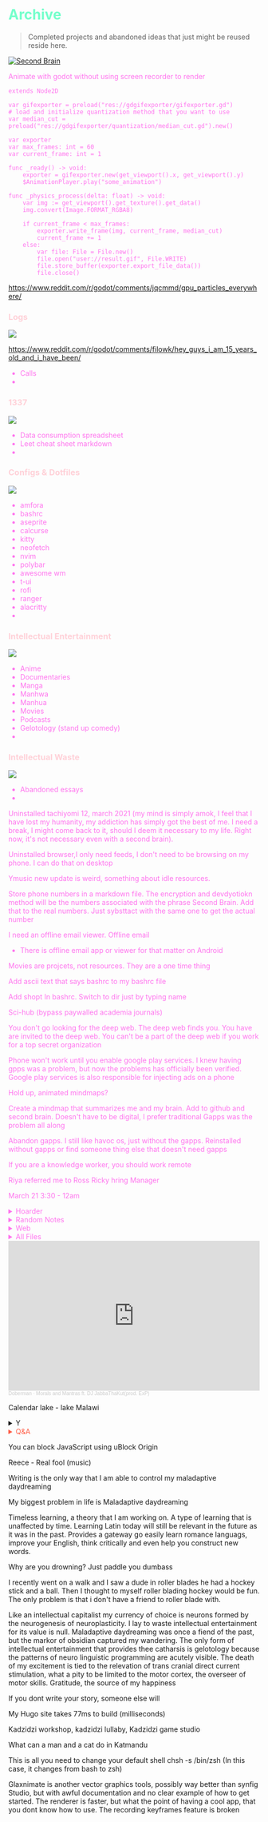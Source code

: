 # <span style='color:#74ffcb;'>Archive</span> 
> Completed projects and abandoned ideas that just might be reused reside here. 

[![Second Brain](https://external-preview.redd.it/vc2bekMIJXkYGkEytq6oNeSWIkpyIDQL9Nf9cOh9-uE.jpg?width=640&crop=smart&auto=webp&s=9e4fdfff0d0e8d5ea4172db362ec9e0a255f33be)](https://www.buildingasecondbrain.com/ "Second Brain")

<span style='color:#ff74ee;'>

Animate with godot without using screen recorder to render

```
extends Node2D

var gifexporter = preload("res://gdgifexporter/gifexporter.gd")
# load and initialize quantization method that you want to use
var median_cut = preload("res://gdgifexporter/quantization/median_cut.gd").new()

var exporter
var max_frames: int = 60
var current_frame: int = 1

func _ready() -> void:
	exporter = gifexporter.new(get_viewport().x, get_viewport().y)
	$AnimationPlayer.play("some_animation")

func _physics_process(delta: float) -> void:
	var img := get_viewport().get_texture().get_data()
	img.convert(Image.FORMAT_RGBA8)

	if current_frame < max_frames:
		exporter.write_frame(img, current_frame, median_cut)
		current_frame += 1
	else:
		var file: File = File.new()
		file.open("user://result.gif", File.WRITE)
		file.store_buffer(exporter.export_file_data())
		file.close()
  ```


https://www.reddit.com/r/godot/comments/jqcmmd/gpu_particles_everywhere/

### <span style='color:#ffd1d8;'> Logs</span>

![](https://64.media.tumblr.com/dba8930c075bf505728df757c37b4216/tumblr_oh8awjk7lA1qze3hdo1_r1_500.gifv)

https://www.reddit.com/r/godot/comments/filowk/hey_guys_i_am_15_years_old_and_i_have_been/

- Calls
- 
###  <span style='color:#ffd1d8;'> 1337</span> 

![](https://64.media.tumblr.com/54a945edd2641e20859d6f6537cd7423/tumblr_pwa4bogz4N1qze3hdo2_r1_500.gifv)

- Data consumption spreadsheet
- Leet cheat sheet markdown
- 
###  <span style='color:#ffd1d8;'> Configs & Dotfiles </span>

![](https://giffiles.alphacoders.com/144/14446.gif)

- amfora
- bashrc
- aseprite
- calcurse
- kitty
- neofetch
- nvim
- polybar
- awesome wm
- t-ui
- rofi
- ranger
- alacritty
- 
###  <span style='color:#ffd1d8;'> Intellectual Entertainment</span>
 
 ![](https://giffiles.alphacoders.com/208/208354.gif)
 
- Anime
- Documentaries
- Manga
- Manhwa
- Manhua
- Movies
- Podcasts
- Gelotology (stand up comedy)
- 
###  <span style='color:#ffd1d8;'> Intellectual Waste</span>

![](https://giffiles.alphacoders.com/146/14606.gif)


- Abandoned essays
- 
Uninstalled tachiyomi 12, march 2021 (my mind is simply amok, I feel that I have lost my humanity, my addiction has simply got the best of me. I need a break, I might come back to it, should I deem it necessary to my life. Right now, it's not necessary even with a second brain).

Uninstalled browser,I only need feeds, I don't need to be browsing on my phone. I can do that on desktop

Ymusic new update is weird, something about idle resources.

Store phone numbers in a markdown file. The encryption and devdyotiokn method will be the numbers associated with the phrase Second Brain. Add that to the real numbers. Just sybsttact with the same one to get the actual number

I need an offline email viewer. Offline email
- There is offline email app or viewer for that matter on Android

Movies are projcets, not resources. They are a one time thing

Add ascii text that says bashrc to my bashrc file

Add shopt In bashrc. Switch to dir just by typing name

Sci-hub (bypass paywalled academia journals)

You don't go looking for the deep web. The deep web finds you. You have are invited to the deep web. You can't be a part of the deep web if you work for a top secret organization

Phone won't work until you enable google play services. I knew having gpps was a problem, but now the problems has officially been verified. Google play services is also responsible for injecting ads on a phone

Hold up, animated mindmaps?


Create a mindmap that summarizes me and my brain. Add to github and second brain. Doesn't have to be digital, I prefer traditional
Gapps was the problem all along

Abandon gapps. I still like havoc os, just without the gapps. Reinstalled without gapps or find someone thing else that doesn't need gapps

If you are a knowledge worker, you should work remote

Riya referred me to Ross
Ricky hring Manager

March 21
3:30 - 12am

<details markdown='1'><summary>Hoarder</summary>


# Hoarder


![](https://cdna.artstation.com/p/assets/images/images/009/632/948/20180302205927/smaller_square/lazi-pam-ikfk-low.jpg?1520045968)
## Bookmarks

## Torrents

- Deluge, Flud Pro, Magnet Links, Transmission, qBittorent

## Webscraping

- Beautiful Soup
- Scrapy

## Certificates

- Alison
- Udacity
- Stepik
- TheGymnasium
- Soundtrap
[Soundtrap 1](https://drive.google.com/file/d/1fEZKWTKX5f0RSgYZ8XuRkRYMABPKpBE_/view?usp=sharing)
[Soundtrap 2](https://drive.google.com/file/d/19X7mWPnnVFC1JYSIw1zkl7JMDwSupVqj/view?usp=sharing)

- Sololearn
- Shaw Academy
- Odin Project
- Solo Learn
- Google DG
- FreeCode Camp
- Egghead
- Cursa
- Coursera
- Bitdegree 
[All Certs](https://www.bitdegree.org/user/33nano/certificates#)

- Solo Learn
- Udemy

[Love2D](https://udemy-certificate.s3.amazonaws.com/pdf/UC-52a45646-ed94-4ff8-9a3e-d38cf81575cc.pdf)
<img src="https://udemy-certificate.s3.amazonaws.com/image/UC-52a45646-ed94-4ff8-9a3e-d38cf81575cc.jpg">

[Go Programming](https://udemy-certificate.s3.amazonaws.com/pdf/UC-a65c53f0-c1ed-4e29-9473-56c699bd5434.pdf)
<img src="https://udemy-certificate.s3.amazonaws.com/image/UC-a65c53f0-c1ed-4e29-9473-56c699bd5434.jpg">

[Python 3](https://udemy-certificate.s3.amazonaws.com/pdf/UC-AD2ON837.pdf)
<img src="https://udemy-certificate.s3.amazonaws.com/image/UC-AD2ON837.jpg">

[Solidity](https://udemy-certificate.s3.amazonaws.com/pdf/UC-1c4197fa-f24d-47c2-9d1b-3414f827a94b.pdf)
<img src="https://udemy-certificate.s3.amazonaws.com/image/UC-1c4197fa-f24d-47c2-9d1b-3414f827a94b.jpg">

[Godot Game Engine](https://udemy-certificate.s3.amazonaws.com/pdf/UC-b952bfec-3698-4bcc-af0b-481e11a1a3c3.pdf)
<img src="https://udemy-certificate.s3.amazonaws.com/image/UC-b952bfec-3698-4bcc-af0b-481e11a1a3c3.jpg">

[Anime Studio Pro 11](https://udemy-certificate.s3.amazonaws.com/pdf/UC-GZLQK7A4.pdf)
<img src="https://udemy-certificate.s3.amazonaws.com/image/UC-GZLQK7A4.jpg">

[Manga Studio 5](https://udemy-certificate.s3.amazonaws.com/pdf/UC-QFQCZ0JD.pdf)
<img src="https://udemy-certificate.s3.amazonaws.com/image/UC-QFQCZ0JD.jpg">

[UI & UX Design](https://udemy-certificate.s3.amazonaws.com/pdf/UC-ff88295e-b09d-4c2d-9c86-acac8638d2a3.pdf)
<img src="https://udemy-certificate.s3.amazonaws.com/image/UC-ff88295e-b09d-4c2d-9c86-acac8638d2a3.jpg">

[Preprogramming](https://udemy-certificate.s3.amazonaws.com/pdf/UC-87a57dab-75d9-40e2-864c-ba90ecd1e1b8.pdf)
<img src="https://udemy-certificate.s3.amazonaws.com/image/UC-87a57dab-75d9-40e2-864c-ba90ecd1e1b8.jpg">

[REBT](https://udemy-certificate.s3.amazonaws.com/pdf/UC-QTWTJ7VA.pdf)
<img src="https://udemy-certificate.s3.amazonaws.com/image/UC-QTWTJ7VA.jpg">

[Figure Drawing Anatomy](https://udemy-certificate.s3.amazonaws.com/pdf/UC-RNTI28JA.pdf)
<img src="https://udemy-certificate.s3.amazonaws.com/image/UC-RNTI28JA.jpg">

[Music Theory](https://udemy-certificate.s3.amazonaws.com/pdf/UC-HX1Q2W4D.pdf)
<img src="https://udemy-certificate.s3.amazonaws.com/image/UC-HX1Q2W4D.jpg">

[Blender Creator](https://udemy-certificate.s3.amazonaws.com/pdf/UC-FMMSD648.pdf)
<img src="https://udemy-certificate.s3.amazonaws.com/image/UC-FMMSD648.jpg">

</details>

<details markdown='1'><summary>Random Notes</summary>

# Random Notes

![](https://cdna.artstation.com/p/assets/images/images/003/205/914/smaller_square/polina-kirillova-.jpg?1471031943)

dzala - dzenje (pit), mchengautuwa, katoto, hilltop primary school,
andrew mary nursery school, takulandirani primary school - now became shalom.
golden gate primary school - RIP principal matinga,  Wadya ntolilo, 

Breaking away from learned helplessness was a struggle, i was consumed and floating in the deep depths of fear. I was tirelessly applying for a jobs like the trained communist that i am from all those years of learning communism in school. Filling out html forms that required boolean responses, odd questions and absurd requirements. Only to be filtered out by an applicant tracking system, an entity that is not human. Only be greeted 2 weeks later or 2 months later with an automated responses that used the same language pattern, Unfortunately we have decided... Feeling hopeless and being underpaid by the plutonomic system that i find myself in, i decided enough was enough. Insanity is defined as doing the same thing over and over expecting things to be different. Only fools believe that a paper can capture their personality and talents. Only fools believe that a paper is signal that shall award them the life of their dreams. 

Killawhale3@



</details>

<details markdown='1'><summary>Web</summary>


░██╗░░░░░░░██╗███████╗██████╗░  ██████╗░███████╗██╗░░░██╗
░██║░░██╗░░██║██╔════╝██╔══██╗  ██╔══██╗██╔════╝██║░░░██║
░╚██╗████╗██╔╝█████╗░░██████╦╝  ██║░░██║█████╗░░╚██╗░██╔╝
░░████╔═████║░██╔══╝░░██╔══██╗  ██║░░██║██╔══╝░░░╚████╔╝░
░░╚██╔╝░╚██╔╝░███████╗██████╦╝  ██████╔╝███████╗░░╚██╔╝░░
░░░╚═╝░░░╚═╝░░╚══════╝╚═════╝░  ╚═════╝░╚══════╝░░░╚═╝░░░

![](https://cdnb.artstation.com/p/assets/images/images/003/235/367/20160817092820/smaller_square/duto-choi-hyochan-nurse-akali.jpg?1471444100)

# <span style='color:#17ffa8;'>Addons</span>
> Cheap ideas that could become a reality, if built.
- Asian Comic Scraper
- Calendar
- Citation Machine
- Email Signature
- Gamify
- Medical Journal Summarizer

# <span style='color:#17ffa8;'>  Bots </span>
> More ideas
- Bible Bot
- Chat Bot
- Cryptocurrency Bot
- Cryptography Bot
- Game Chat Bot
- Messenger Bot
- Polyglot Bot
- Puppeteer
- Selenium
- Sns Manager Bot
- Translation Bot
- Twitter Bot


# Email Signatures

<details><summary>1</summary>

<table border="0" cellspacing="0" cellpading="0" style="white-space:nowrap;width:440px!important;">
    <tr>
        <td style="white-space:nowrap;vertical-align:middle;width:113px"><img src="https://images.ujomusic.com/unsafe/260x260/https://ipfs.infura.io/ipfs/QmSanoBLRxEfCb2Qjnoy81HEVgW6edXpHB8kddcQyJKDdB" style="white-space:nowrap;border-right:1px solid #f1f1f1;padding-right: 12px;height: 100px"></td>
        <td style="white-space:nowrap;font-family:Helvetica, Arial;padding-left: 10px;font-size: 14px;vertical-align:middle;white-space:nowrap">
            <h1 style="white-space:nowrap;font-size:18px; color:#09c;line-height: 1;margin: 0 0 8px 0">Prince Kaizen Namwali</h1>
            <h2 style="white-space:nowrap;font-size:17px; color:#333;line-height: 1;margin: 0 0 8px 0;font-weight: 400;"> Lifelong Learner 🧠 Digital Nomad 💻 & Game Developer 🎮 </h2>
            <p><details></p>
                <summary>⚡️ Connect with me</summary>
                
                <p><a href="https://www.linkedin.com/in/33nano/"><img src="https://img.shields.io/badge/-33nano-2a9d8f?style=flat-square&amp;logo=Linkedin&amp;logoColor=blue&amp;link=https://www.linkedin.com/in/33nano/" alt="Linkedin Badge"></a>  <a href="https://medium.com/@33n/global-facts-v3-0-40610340356"><img src="https://img.shields.io/badge/-@33n-f4a261?style=flat-square&amp;labelColor=000000&amp;logo=Medium&amp;link=https://medium.com/@33n/global-facts-v3-0-40610340356" alt="Medium Badge"></a>  <a href="mailto:33nano@pm.me"><img src="https://img.shields.io/badge/-33nano@pm.me-blue?style=flat-square&amp;logo=ProtonMail&amp;logoColor=ffb703&amp;link=mailto:33nano@pm.me" alt="ProtonMail Badge"></a>  <a href="https://www.dribbble.com/33nano"><img src="https://img.shields.io/badge/-33nano-ffb4a2?style=flat-square&amp;logo=dribbble&amp;logoColor=f72585&amp;link=https://www.dribbble.com/33nano" alt="Dribbble Badge"></a> <a href="https://www.twitter.com/Anno_denomini"><img src="https://img.shields.io/badge/-Anno_denomini-48cae4?style=flat-square&amp;logo=twitter&amp;logoColor=006d77&amp;link=https://www.twitter.com/Anno_denomini" alt="Twitter Badge"></a> <a href="https://ujomusic.com/portal/musicgroup/849"><img src="https://img.shields.io/badge/-33nano-orange?style=flat-square&amp;logo=soundcloud&amp;logoColor=3d405b&amp;link=https://ujomusic.com/portal/musicgroup/849" alt="Soundcloud Badge"></a> <a href="https://reddit.com/user/33nano"><img src="https://img.shields.io/badge/-33nano-06d6a0?style=flat-square&amp;logo=reddit&amp;logoColor=3a0ca3&amp;link=https://reddit.com/user/33nano" alt="Reddit Badge"></a>  <a href="https://stackoverflow.com/users/story/13772339"><img src="https://img.shields.io/badge/-33nano-eeef20?style=flat-square&amp;logo=stackoverflow&amp;logoColor=9a031e&amp;link=https://stackoverflow.com/users/story/13772339" alt="StackOverflow Badge"></a> 
                    <br>
                    <a href="https://disqus.com/by/33nano/"><img src="https://img.shields.io/badge/-33nano-ffb703?style=flat-square&amp;logo=disqus&amp;logoColor=f72585&amp;link=https://disqus.com/by/33nano/" alt="Disqus Badge"></a>  <a href="https://dev.to/33nano/billionar-dollar-app-ideas-5d6g"><img src="https://img.shields.io/badge/-33nano-774936?style=flat-square&amp;logo=dev.to&amp;logoColor=eddcd2&amp;link=https://dev.to/33nano/billionar-dollar-app-ideas-5d6g" alt="Dev Badge"></a>  <a href="https://www.artstation.com/tikiti_maji"><img src="https://img.shields.io/badge/-tikiti_maji-black?style=flat-square&amp;logo=artstation&amp;logoColor=e29578&amp;link=https://www.artstation.com/tikiti_maji" alt="Artstation Badge"></a>
                <a href="https://drive.google.com/drive/folders/1MFLoyW43VdA5XSIObUJNACc5XJ246CIO?usp=sharing"><img src="https://img.shields.io/badge/-33nano-cdb4db?style=flat-square&amp;logo=google-drive&amp;logoColor=6930c3&amp;link=https://drive.google.com/drive/folders/1MFLoyW43VdA5XSIObUJNACc5XJ246CIO?usp=sharing" alt="GoogleDrive Badge"></a>  <a href="https://gumroad.com/33nano"><img src="https://img.shields.io/badge/-33nano-ef476f?style=flat-square&amp;logo=gumroad&amp;logoColor=white&amp;link=" alt="Gumroad Badge"></a>  <a href="https://kitsu.io/users/33nano/library?media=manga"><img src="https://img.shields.io/badge/-33nano-red?style=flat-square&amp;logo=goodreads&amp;logoColor=white&amp;link=https://kitsu.io/users/33nano/library?media=manga" alt="Goodreads Badge"></a>  <a href="https://calendar.zoho.com/embed/9b0258233fc25be671fbbf01550932c23e6718f5fecf32d9af8e1ba5f6151562693b4d97c774b001ca56d80b468cdf5f"><img src="https://img.shields.io/badge/-33nano-22223b?style=flat-square&amp;logo=google-calendar&amp;logoColor=72efdd&amp;link=https://calendar.zoho.com/embed/9b0258233fc25be671fbbf01550932c23e6718f5fecf32d9af8e1ba5f6151562693b4d97c774b001ca56d80b468cdf5f" alt="GoogleCalendar Badge"></a> <a href="https://www.goodreads.com/review/list/99554176-prince-kaizen-namwali?ref=nav_mybooks"><img src="https://img.shields.io/badge/-33nano-d90429?style=flat-square&amp;logo=goodreads&amp;logoColor=ffb703&amp;link=https://www.goodreads.com/review/list/99554176?ref=nav_mybooks" alt="Goodreads Badge"></a>  <a href="https://33nano.itch.io/"><img src="https://img.shields.io/badge/-33nano-f5cb5c?style=flat-square&amp;logo=itch.io&amp;logoColor=f72585&amp;link=https://33nano.itch.io/" alt="Itch Badge"></a>  
                <br>
                <a href="https://peepeth.com/33nanoseconds"><img src="https://img.shields.io/badge/-33nano-2d00f7?style=flat-square&amp;logo=twitter&amp;logoColor=2ec4b6&amp;link=https://peepeth.com/33nanoseconds" alt="Peepeth Badge"></a>   <a href="https://www.publish0x.com/@33Nanosecods"><img src="https://img.shields.io/badge/-@33nano-6b705c?style=flat-square&amp;labelColor=55a630&amp;logo=Medium&amp;link=https://www.publish0x.com/@33Nanosecods" alt="Publish0x Badge"></a>   <a href="https://getpocket.com/@b26d1pjhT4cFRg29b6A2f94Ae8g7T19eWK7F74m70VBd75B9b5353NDPO63oX751"><img src="https://img.shields.io/badge/-33nano-7209b7?style=flat-square&amp;logo=pocket&amp;logoColor=a5a58d&amp;link=https://getpocket.com/@b26d1pjhT4cFRg29b6A2f94Ae8g7T19eWK7F74m70VBd75B9b5353NDPO63oX751" alt="Pocket Badge"></a> <a href="https://www.youtube.com/watch?v=3V7Y_THbstk"><img src="https://img.shields.io/badge/-33nano-f15bb5?style=flat-square&amp;logo=youtube&amp;logoColor=522e38&amp;link=https://www.youtube.com/watch?v=3V7Y_THbstk" alt="YouTube Badge"></a>  <a href="https://www.soundtrap.com/33nanoseconds"><img src="https://img.shields.io/badge/-33nano-555b6e?style=flat-square&amp;logo=bandlab&amp;logoColor=f9844a&amp;link=https://www.soundtrap.com/33nanoseconds" alt="Bandlab Badge"></a>  <a href="https://lmms.io/lsp/?action=browse&amp;user=33nanoseconds"><img src="https://img.shields.io/badge/-33nano-8ac926?style=flat-square&amp;logo=lmms&amp;logoColor=386641&amp;link=https://lmms.io/lsp/?action=browse&amp;user=33nanoseconds" alt="LMMS Badge"></a>  <a href="https://myanimelist.net/profile/33Nanoseconds"><img src="https://img.shields.io/badge/-33nano-2ec4b6?style=flat-square&amp;logo=crunchyroll&amp;logoColor=e56b6f&amp;link=https://myanimelist.net/profile/33Nanoseconds" alt="Crunchyroll Badge"></a>  <a href="https://addons.mozilla.org/en-US/firefox/collections/16069514/33nano/"><img src="https://img.shields.io/badge/-33nano-5f0f40?style=flat-square&amp;logo=firefox&amp;logoColor=ffb703&amp;link=https://addons.mozilla.org/en-US/firefox/collections/16069514/33nano/" alt="Firefox Badge"></a> 
                <br>
                <a href="https://gitlab.com/33nanoseconds"><img src="https://img.shields.io/badge/-33nano-b9375e?style=flat-square&amp;logo=gitlab&amp;logoColor=ffb703&amp;link=https://gitlab.com/33nanoseconds" alt="Gitlab Badge"></a>  <a href="https://angel.co/u/33nano"><img src="https://img.shields.io/badge/-33nano-52b788?style=flat-square&amp;logo=angellist&amp;logoColor=065a60&amp;link=https://angel.co/u/33nano" alt="Angel_list Badge"></a>  <a href="https://anilist.co/user/33nanoseconds/"><img src="https://img.shields.io/badge/-33nano-4d194d?style=flat-square&amp;logo=shikimori&amp;logoColor=6b705c&amp;link=https://anilist.co/user/33nanoseconds/" alt="Shikimori Badge"></a>
                <a href="https://steemit.com/@drqueef"><img src="https://img.shields.io/badge/-33nano-4d194d?style=flat-square&amp;logo=steemit&amp;logoColor=6b705c&amp;link=https://steemit.com/@drqueef" alt="Steemit Badge"></a> <a href="https://freecodecamp.org/kinky_therapist"><img src="https://img.shields.io/badge/-Kinky_Therapist-815839?style=flat-square&amp;logo=freecodecamp&amp;logoColor=white&amp;link=https://freecodecamp.org/kinky_therapist" alt="freeCodeCamp Badge"></a> <a href="https://www.bitdegree.org/user/33nano/profile"><img src="https://img.shields.io/badge/-33nano-011627?style=flat-square&amp;logo=udemy&amp;logoColor=adf7b6&amp;link=https://www.bitdegree.org/user/33nano/profile" alt="Udemy Badge"></a> <a href="https://spectrum.chat/users/33nano?tab=posts"><img src="https://img.shields.io/badge/-33nano-00c49a?style=flat-square&amp;logo=spectrum&amp;logoColor=white&amp;link=https://spectrum.chat/users/33nano?tab=posts" alt="Spectrum Badge"></a> <a href="https://www.instagram.com/anno_denomini/"><img src="https://img.shields.io/badge/-33nano-c9a227?style=flat-square&amp;logo=instagram&amp;logoColor=white&amp;link=https://www.instagram.com/anno_denomini/" alt="Instagram Badge"></a> 
                <br>
                <a href="https://unsplash.com/@33nano"><img src="https://img.shields.io/badge/-33nano-ce4257?style=flat-square&amp;logo=unsplash&amp;logoColor=white&amp;link=https://unsplash.com/@33nano" alt="Unsplash Badge"></a> <a href="https://www.pinterest.com/tikiti_maji/"><img src="https://img.shields.io/badge/-33nano-621708?style=flat-square&amp;logo=pinterest&amp;logoColor=583101&amp;link=https://www.pinterest.com/tikiti_maji/" alt="Pinterest Badge"></a> <a href="https://www.behance.net/drqueef"><img src="https://img.shields.io/badge/-33nano-abff4f?style=flat-square&amp;logo=behance&amp;logoColor=white&amp;link=https://www.behance.net/drqueef" alt="Behance Badge"></a> <a href="https://steamcommunity.com/id/33nano/"><img src="https://img.shields.io/badge/-33nano-007ea7?style=flat-square&amp;logo=steam&amp;logoColor=white&amp;link=https://steamcommunity.com/id/33nano/" alt="Steam Badge"></a> <a href="https://www.khanacademy.org/profile/palaestra/"><img src="https://img.shields.io/badge/-33nano-9381ff?style=flat-square&amp;logo=khan-academy&amp;logoColor=white&amp;link=https://www.khanacademy.org/profile/palaestra/" alt="KhanAcademy Badge"></a> <a href="https://www.duolingo.com/profile/33nano"><img src="https://img.shields.io/badge/-33nano-679436?style=flat-square&amp;logo=duolingo&amp;logoColor=white&amp;link=https://www.duolingo.com/profile/33nano" alt="Duolingo Badge"></a> <a href="https://mtm.masterthemainframe.com/profiles/c5b89ed8-4078-42c9-99fd-b158d0b679a9"><img src="https://img.shields.io/badge/-33nano-d90429?style=flat-square&amp;logo=ibm&amp;logoColor=white&amp;link=https://mtm.masterthemainframe.com/profiles/c5b89ed8-4078-42c9-99fd-b158d0b679a9" alt="IBM Badge"></a> <a href="mailto:33nano#8814"><img src="https://img.shields.io/badge/-33nano-blue?style=flat-square&amp;logo=discord&amp;logoColor=ffb703&amp;link=mailto:33nano#8814" alt="Discord Badge"></a> 
                <a href="https://www.google.com/maps/contrib/113851627115651293452/photos/@31.480384,-101.1760718,7z/data=!3m1!4b1!4m3!8m2!3m1!1e1"><img src="https://img.shields.io/badge/-33nano-2a9d8f?style=flat-square&amp;logo=google-maps&amp;logoColor=blue&amp;link=https://www.google.com/maps/contrib/113851627115651293452/photos/@31.480384,-101.1760718,7z/data=!3m1!4b1!4m3!8m2!3m1!1e1" alt="Google Maps Badge"></a> 
                <br>
                <a href="https://scholar.google.com/scholar?scilib=1&amp;hl=en"><img src="https://img.shields.io/badge/-33nano-f6bd60?style=flat-square&amp;logo=google-scholar&amp;logoColor=white&amp;link=https://scholar.google.com/scholar?scilib=1&amp;hl=en" alt="Google Scholar Badge"></a>  <a href="https://www.mendeley.com/profiles/exiled-afropolitan/"><img src="https://img.shields.io/badge/-33nano-a44a3f?style=flat-square&amp;logo=mendeley&amp;logoColor=5f0f40&amp;link=https://www.mendeley.com/profiles/exiled-afropolitan/" alt="Mendeley Badge"></a>  <a href="https://independent.academia.edu/ExiledAfropolitan"><img src="https://img.shields.io/badge/-33nano-f72585?style=flat-square&amp;logo=academia&amp;logoColor=white&amp;link=https://independent.academia.edu/ExiledAfropolitan" alt="Academia Badge"></a>  <a href="https://k00.fr/zgfu2v7d"><img src="https://img.shields.io/badge/-33nano-b2967d?style=flat-square&amp;logo=dropbox&amp;logoColor=white&amp;link=https://k00.fr/zgfu2v7d" alt="Koofr Badge"></a>  <a href="https://1drv.ms/u/s!AoaOSp_nfaRAiCfbAAoX_SWUz4rz?e=vZFDbV"><img src="https://img.shields.io/badge/-33nano-065a60?style=flat-square&amp;logo=microsoft-onedrive&amp;logoColor=f9844a&amp;link=https://1drv.ms/u/s!AoaOSp_nfaRAiCfbAAoX_SWUz4rz?e=vZFDbV" alt="OneDrive Badge"></a> <a href="https://mega.nz/folder/HQsCED5A#3ZVujnj8s2ibfMrANu63Lw"><img src="https://img.shields.io/badge/-33nano-ef233c?style=flat-square&amp;logo=mega&amp;logoColor=dddf00&amp;link=https://mega.nz/folder/HQsCED5A#3ZVujnj8s2ibfMrANu63Lw" alt="Mega Badge"></a>  <a href="https://exercism.io/profiles/33nano"><img src="https://img.shields.io/badge/-33nano-a1c181?style=flat-square&amp;logo=exercism&amp;logoColor=white&amp;link=https://exercism.io/profiles/33nano" alt="Exercism Badge"></a>  <a href="https://www.amazon.com/33-Nanoseconds/e/B084JQRHLX?ref=sr_ntt_srch_lnk_2&amp;qid=1605490839&amp;sr=1-2"><img src="https://img.shields.io/badge/-33nano-b21e35?style=flat-square&amp;logo=amazon&amp;logoColor=e574bc&amp;link=https://www.amazon.com/33-Nanoseconds/e/B084JQRHLX?ref=sr_ntt_srch_lnk_2&amp;qid=1605490839&amp;sr=1-2" alt="Amazon Badge"></a> <a href="https://play.google.com/store/books/author?id=33+Nanoseconds"><img src="https://img.shields.io/badge/-33nano-eb5e28?style=flat-square&amp;logo=google-keep&amp;logoColor=a5a58d&amp;link=https://play.google.com/store/books/author?id=33+Nanoseconds" alt="Google Play Books Badge"></a> 
                <br>
                <a href="https://www.codingame.com/profile/aedc4b70ef8de7850063e0b23ebcd76c2670393"><img src="https://img.shields.io/badge/-33nano-001233?style=flat-square&amp;logo=codeigniter&amp;logoColor=dc2f02&amp;link=https://www.codingame.com/profile/aedc4b70ef8de7850063e0b23ebcd76c2670393" alt="Codeigniter Badge"></a> <a href="https://github.com/33nano"><img src="https://img.shields.io/badge/-33nano-679436?style=flat-square&amp;logo=github&amp;logoColor=white&amp;link=https://github.com/33nano" alt="Github Badge"></a></p>
                <p></details></p>
                <p></p>
                <p></p>
                <p></p>
        </td>
    </tr>
</table>



<!-- <p>�<details></p>
<summary>⚡️ Connect with me</summary>

<p><a href="https://www.linkedin.com/in/33nano/"><img src="https://img.shields.io/badge/-33nano-2a9d8f?style=flat-square&amp;logo=Linkedin&amp;logoColor=blue&amp;link=https://www.linkedin.com/in/33nano/" alt="Linkedin Badge"></a>  <a href="https://medium.com/@33n/global-facts-v3-0-40610340356"><img src="https://img.shields.io/badge/-@33n-f4a261?style=flat-square&amp;labelColor=000000&amp;logo=Medium&amp;link=https://medium.com/@33n/global-facts-v3-0-40610340356" alt="Medium Badge"></a>  <a href="mailto:33nano@pm.me"><img src="https://img.shields.io/badge/-33nano@pm.me-blue?style=flat-square&amp;logo=ProtonMail&amp;logoColor=ffb703&amp;link=mailto:33nano@pm.me" alt="ProtonMail Badge"></a>  <a href="https://www.dribbble.com/33nano"><img src="https://img.shields.io/badge/-33nano-ffb4a2?style=flat-square&amp;logo=dribbble&amp;logoColor=f72585&amp;link=https://www.dribbble.com/33nano" alt="Dribbble Badge"></a> <a href="https://www.twitter.com/Anno_denomini"><img src="https://img.shields.io/badge/-Anno_denomini-48cae4?style=flat-square&amp;logo=twitter&amp;logoColor=006d77&amp;link=https://www.twitter.com/Anno_denomini" alt="Twitter Badge"></a> <a href="https://ujomusic.com/portal/musicgroup/849"><img src="https://img.shields.io/badge/-33nano-orange?style=flat-square&amp;logo=soundcloud&amp;logoColor=3d405b&amp;link=https://ujomusic.com/portal/musicgroup/849" alt="Soundcloud Badge"></a> <a href="https://reddit.com/user/33nano"><img src="https://img.shields.io/badge/-33nano-06d6a0?style=flat-square&amp;logo=reddit&amp;logoColor=3a0ca3&amp;link=https://reddit.com/user/33nano" alt="Reddit Badge"></a>  <a href="https://stackoverflow.com/users/story/13772339"><img src="https://img.shields.io/badge/-33nano-eeef20?style=flat-square&amp;logo=stackoverflow&amp;logoColor=9a031e&amp;link=https://stackoverflow.com/users/story/13772339" alt="StackOverflow Badge"></a> <a href="https://disqus.com/by/33nano/"><img src="https://img.shields.io/badge/-33nano-ffb703?style=flat-square&amp;logo=disqus&amp;logoColor=f72585&amp;link=https://disqus.com/by/33nano/" alt="Disqus Badge"></a>  <a href="https://dev.to/33nano/billionar-dollar-app-ideas-5d6g"><img src="https://img.shields.io/badge/-33nano-774936?style=flat-square&amp;logo=dev.to&amp;logoColor=eddcd2&amp;link=https://dev.to/33nano/billionar-dollar-app-ideas-5d6g" alt="Dev Badge"></a>  <a href="https://www.artstation.com/tikiti_maji"><img src="https://img.shields.io/badge/-tikiti_maji-black?style=flat-square&amp;logo=artstation&amp;logoColor=e29578&amp;link=https://www.artstation.com/tikiti_maji" alt="Artstation Badge"></a>
<a href="https://drive.google.com/drive/folders/1MFLoyW43VdA5XSIObUJNACc5XJ246CIO?usp=sharing"><img src="https://img.shields.io/badge/-33nano-cdb4db?style=flat-square&amp;logo=google-drive&amp;logoColor=6930c3&amp;link=https://drive.google.com/drive/folders/1MFLoyW43VdA5XSIObUJNACc5XJ246CIO?usp=sharing" alt="GoogleDrive Badge"></a>  <a href="https://gumroad.com/33nano"><img src="https://img.shields.io/badge/-33nano-ef476f?style=flat-square&amp;logo=gumroad&amp;logoColor=white&amp;link=" alt="Gumroad Badge"></a>  <a href="https://kitsu.io/users/33nano/library?media=manga"><img src="https://img.shields.io/badge/-33nano-red?style=flat-square&amp;logo=goodreads&amp;logoColor=white&amp;link=https://kitsu.io/users/33nano/library?media=manga" alt="Goodreads Badge"></a>  <a href="https://calendar.zoho.com/embed/9b0258233fc25be671fbbf01550932c23e6718f5fecf32d9af8e1ba5f6151562693b4d97c774b001ca56d80b468cdf5f"><img src="https://img.shields.io/badge/-33nano-22223b?style=flat-square&amp;logo=google-calendar&amp;logoColor=72efdd&amp;link=https://calendar.zoho.com/embed/9b0258233fc25be671fbbf01550932c23e6718f5fecf32d9af8e1ba5f6151562693b4d97c774b001ca56d80b468cdf5f" alt="GoogleCalendar Badge"></a> <a href="https://www.goodreads.com/review/list/99554176-prince-kaizen-namwali?ref=nav_mybooks"><img src="https://img.shields.io/badge/-33nano-d90429?style=flat-square&amp;logo=goodreads&amp;logoColor=ffb703&amp;link=https://www.goodreads.com/review/list/99554176?ref=nav_mybooks" alt="Goodreads Badge"></a>  <a href="https://33nano.itch.io/"><img src="https://img.shields.io/badge/-33nano-f5cb5c?style=flat-square&amp;logo=itch.io&amp;logoColor=f72585&amp;link=https://33nano.itch.io/" alt="Itch Badge"></a>  <a href="https://peepeth.com/33nanoseconds"><img src="https://img.shields.io/badge/-33nano-2d00f7?style=flat-square&amp;logo=twitter&amp;logoColor=2ec4b6&amp;link=https://peepeth.com/33nanoseconds" alt="Peepeth Badge"></a>   <a href="https://www.publish0x.com/@33Nanosecods"><img src="https://img.shields.io/badge/-@33nano-6b705c?style=flat-square&amp;labelColor=55a630&amp;logo=Medium&amp;link=https://www.publish0x.com/@33Nanosecods" alt="Publish0x Badge"></a>   <a href="https://getpocket.com/@b26d1pjhT4cFRg29b6A2f94Ae8g7T19eWK7F74m70VBd75B9b5353NDPO63oX751"><img src="https://img.shields.io/badge/-33nano-7209b7?style=flat-square&amp;logo=pocket&amp;logoColor=a5a58d&amp;link=https://getpocket.com/@b26d1pjhT4cFRg29b6A2f94Ae8g7T19eWK7F74m70VBd75B9b5353NDPO63oX751" alt="Pocket Badge"></a> <a href="https://www.youtube.com/watch?v=3V7Y_THbstk"><img src="https://img.shields.io/badge/-33nano-f15bb5?style=flat-square&amp;logo=youtube&amp;logoColor=522e38&amp;link=https://www.youtube.com/watch?v=3V7Y_THbstk" alt="YouTube Badge"></a>  <a href="https://www.soundtrap.com/33nanoseconds"><img src="https://img.shields.io/badge/-33nano-555b6e?style=flat-square&amp;logo=bandlab&amp;logoColor=f9844a&amp;link=https://www.soundtrap.com/33nanoseconds" alt="Bandlab Badge"></a>  <a href="https://lmms.io/lsp/?action=browse&amp;user=33nanoseconds"><img src="https://img.shields.io/badge/-33nano-8ac926?style=flat-square&amp;logo=lmms&amp;logoColor=386641&amp;link=https://lmms.io/lsp/?action=browse&amp;user=33nanoseconds" alt="LMMS Badge"></a>  <a href="https://myanimelist.net/profile/33Nanoseconds"><img src="https://img.shields.io/badge/-33nano-2ec4b6?style=flat-square&amp;logo=crunchyroll&amp;logoColor=e56b6f&amp;link=https://myanimelist.net/profile/33Nanoseconds" alt="Crunchyroll Badge"></a>  <a href="https://addons.mozilla.org/en-US/firefox/collections/16069514/33nano/"><img src="https://img.shields.io/badge/-33nano-5f0f40?style=flat-square&amp;logo=firefox&amp;logoColor=ffb703&amp;link=https://addons.mozilla.org/en-US/firefox/collections/16069514/33nano/" alt="Firefox Badge"></a> 

<a href="https://gitlab.com/33nanoseconds"><img src="https://img.shields.io/badge/-33nano-b9375e?style=flat-square&amp;logo=gitlab&amp;logoColor=ffb703&amp;link=https://gitlab.com/33nanoseconds" alt="Gitlab Badge"></a>  <a href="https://angel.co/u/33nano"><img src="https://img.shields.io/badge/-33nano-52b788?style=flat-square&amp;logo=angellist&amp;logoColor=065a60&amp;link=https://angel.co/u/33nano" alt="Angel_list Badge"></a>  <a href="https://anilist.co/user/33nanoseconds/"><img src="https://img.shields.io/badge/-33nano-4d194d?style=flat-square&amp;logo=shikimori&amp;logoColor=6b705c&amp;link=https://anilist.co/user/33nanoseconds/" alt="Shikimori Badge"></a>
<a href="https://steemit.com/@drqueef"><img src="https://img.shields.io/badge/-33nano-4d194d?style=flat-square&amp;logo=steemit&amp;logoColor=6b705c&amp;link=https://steemit.com/@drqueef" alt="Steemit Badge"></a> <a href="https://freecodecamp.org/kinky_therapist"><img src="https://img.shields.io/badge/-Kinky_Therapist-815839?style=flat-square&amp;logo=freecodecamp&amp;logoColor=white&amp;link=https://freecodecamp.org/kinky_therapist" alt="freeCodeCamp Badge"></a> <a href="https://www.bitdegree.org/user/33nano/profile"><img src="https://img.shields.io/badge/-33nano-011627?style=flat-square&amp;logo=udemy&amp;logoColor=adf7b6&amp;link=https://www.bitdegree.org/user/33nano/profile" alt="Udemy Badge"></a> <a href="https://spectrum.chat/users/33nano?tab=posts"><img src="https://img.shields.io/badge/-33nano-00c49a?style=flat-square&amp;logo=spectrum&amp;logoColor=white&amp;link=https://spectrum.chat/users/33nano?tab=posts" alt="Spectrum Badge"></a> <a href="https://www.instagram.com/anno_denomini/"><img src="https://img.shields.io/badge/-33nano-c9a227?style=flat-square&amp;logo=instagram&amp;logoColor=white&amp;link=https://www.instagram.com/anno_denomini/" alt="Instagram Badge"></a> <a href="https://unsplash.com/@33nano"><img src="https://img.shields.io/badge/-33nano-ce4257?style=flat-square&amp;logo=unsplash&amp;logoColor=white&amp;link=https://unsplash.com/@33nano" alt="Unsplash Badge"></a> <a href="https://www.pinterest.com/tikiti_maji/"><img src="https://img.shields.io/badge/-33nano-621708?style=flat-square&amp;logo=pinterest&amp;logoColor=583101&amp;link=https://www.pinterest.com/tikiti_maji/" alt="Pinterest Badge"></a> <a href="https://www.behance.net/drqueef"><img src="https://img.shields.io/badge/-33nano-abff4f?style=flat-square&amp;logo=behance&amp;logoColor=white&amp;link=https://www.behance.net/drqueef" alt="Behance Badge"></a> <a href="https://steamcommunity.com/id/33nano/"><img src="https://img.shields.io/badge/-33nano-007ea7?style=flat-square&amp;logo=steam&amp;logoColor=white&amp;link=https://steamcommunity.com/id/33nano/" alt="Steam Badge"></a> <a href="https://www.khanacademy.org/profile/palaestra/"><img src="https://img.shields.io/badge/-33nano-9381ff?style=flat-square&amp;logo=khan-academy&amp;logoColor=white&amp;link=https://www.khanacademy.org/profile/palaestra/" alt="KhanAcademy Badge"></a> <a href="https://www.duolingo.com/profile/33nano"><img src="https://img.shields.io/badge/-33nano-679436?style=flat-square&amp;logo=duolingo&amp;logoColor=white&amp;link=https://www.duolingo.com/profile/33nano" alt="Duolingo Badge"></a> <a href="https://mtm.masterthemainframe.com/profiles/c5b89ed8-4078-42c9-99fd-b158d0b679a9"><img src="https://img.shields.io/badge/-33nano-d90429?style=flat-square&amp;logo=ibm&amp;logoColor=white&amp;link=https://mtm.masterthemainframe.com/profiles/c5b89ed8-4078-42c9-99fd-b158d0b679a9" alt="IBM Badge"></a> <a href="mailto:33nano#8814"><img src="https://img.shields.io/badge/-33nano-blue?style=flat-square&amp;logo=discord&amp;logoColor=ffb703&amp;link=mailto:33nano#8814" alt="Discord Badge"></a> 
<a href="https://www.google.com/maps/contrib/113851627115651293452/photos/@31.480384,-101.1760718,7z/data=!3m1!4b1!4m3!8m2!3m1!1e1"><img src="https://img.shields.io/badge/-33nano-2a9d8f?style=flat-square&amp;logo=google-maps&amp;logoColor=blue&amp;link=https://www.google.com/maps/contrib/113851627115651293452/photos/@31.480384,-101.1760718,7z/data=!3m1!4b1!4m3!8m2!3m1!1e1" alt="Google Maps Badge"></a> <a href="https://scholar.google.com/scholar?scilib=1&amp;hl=en"><img src="https://img.shields.io/badge/-33nano-f6bd60?style=flat-square&amp;logo=google-scholar&amp;logoColor=white&amp;link=https://scholar.google.com/scholar?scilib=1&amp;hl=en" alt="Google Scholar Badge"></a>  <a href="https://www.mendeley.com/profiles/exiled-afropolitan/"><img src="https://img.shields.io/badge/-33nano-a44a3f?style=flat-square&amp;logo=mendeley&amp;logoColor=5f0f40&amp;link=https://www.mendeley.com/profiles/exiled-afropolitan/" alt="Mendeley Badge"></a>  <a href="https://independent.academia.edu/ExiledAfropolitan"><img src="https://img.shields.io/badge/-33nano-f72585?style=flat-square&amp;logo=academia&amp;logoColor=white&amp;link=https://independent.academia.edu/ExiledAfropolitan" alt="Academia Badge"></a>  <a href="https://k00.fr/zgfu2v7d"><img src="https://img.shields.io/badge/-33nano-b2967d?style=flat-square&amp;logo=dropbox&amp;logoColor=white&amp;link=https://k00.fr/zgfu2v7d" alt="Koofr Badge"></a>  <a href="https://1drv.ms/u/s!AoaOSp_nfaRAiCfbAAoX_SWUz4rz?e=vZFDbV"><img src="https://img.shields.io/badge/-33nano-065a60?style=flat-square&amp;logo=microsoft-onedrive&amp;logoColor=f9844a&amp;link=https://1drv.ms/u/s!AoaOSp_nfaRAiCfbAAoX_SWUz4rz?e=vZFDbV" alt="OneDrive Badge"></a> <a href="https://mega.nz/folder/HQsCED5A#3ZVujnj8s2ibfMrANu63Lw"><img src="https://img.shields.io/badge/-33nano-ef233c?style=flat-square&amp;logo=mega&amp;logoColor=dddf00&amp;link=https://mega.nz/folder/HQsCED5A#3ZVujnj8s2ibfMrANu63Lw" alt="Mega Badge"></a>  <a href="https://exercism.io/profiles/33nano"><img src="https://img.shields.io/badge/-33nano-a1c181?style=flat-square&amp;logo=exercism&amp;logoColor=white&amp;link=https://exercism.io/profiles/33nano" alt="Exercism Badge"></a>  <a href="https://www.amazon.com/33-Nanoseconds/e/B084JQRHLX?ref=sr_ntt_srch_lnk_2&amp;qid=1605490839&amp;sr=1-2"><img src="https://img.shields.io/badge/-33nano-b21e35?style=flat-square&amp;logo=amazon&amp;logoColor=e574bc&amp;link=https://www.amazon.com/33-Nanoseconds/e/B084JQRHLX?ref=sr_ntt_srch_lnk_2&amp;qid=1605490839&amp;sr=1-2" alt="Amazon Badge"></a> <a href="https://play.google.com/store/books/author?id=33+Nanoseconds"><img src="https://img.shields.io/badge/-33nano-eb5e28?style=flat-square&amp;logo=google-keep&amp;logoColor=a5a58d&amp;link=https://play.google.com/store/books/author?id=33+Nanoseconds" alt="Google Play Books Badge"></a>  <a href="https://www.codingame.com/profile/aedc4b70ef8de7850063e0b23ebcd76c2670393"><img src="https://img.shields.io/badge/-33nano-001233?style=flat-square&amp;logo=codeigniter&amp;logoColor=dc2f02&amp;link=https://www.codingame.com/profile/aedc4b70ef8de7850063e0b23ebcd76c2670393" alt="Codeigniter Badge"></a> <a href="https://github.com/33nano"><img src="https://img.shields.io/badge/-33nano-679436?style=flat-square&amp;logo=github&amp;logoColor=white&amp;link=https://github.com/33nano" alt="Github Badge"></a></p>
<p></details></p>
<p></p>
<p></p>
<p></p>
-->
<!-- this is the original file unfixed-->

</details>

# Frameworks

- [Dart2JS](https://dart.dev/tools/dart2js)
- [CoffeeScript](https://coffeescript.org/)
- [Boostrap Studio](https://bootstrapstudio.io/)
- [Bulma CSS](https://bulma.io/)
- [Foundation CSS](https://get.foundation/)
- [Tailwind CSS](https://tailwindcss.com/)
- [Angular JS](https://angular.io/)
- [Electron JS](https://www.electronjs.org/)
- [Node JS](https://nodejs.org/)
- [React JS](https://reactjs.org/)

# Hosting

- DIY Hosting
- Subdomain (netlify.app .bss.design  .github.io  )
- Github Pages (Free)
- IPFS (Unstoppable Domains,)

# NoCode

- [Webflow](https://webflow.com/)

# Redesign

- Aseprite
- Blender Cloud
- Caputron
- Distrowatch
- Kitsu
- LinkedIn
- Pixiv
- Khan Academy
- Privacy Tools
- Publish0x
- Quora
- Robots TXT
- Udemy
- VCV Rack

# Static

- [Hugo](https://gohugo.io/)
- [Jekyll](https://jekyllrb.com/)
- [VuePress](https://vuepress.vuejs.org/)

</details>

<details markdown='1'><summary>All Files</summary>

# File Formats

![](https://cdnb.artstation.com/p/assets/images/images/027/414/925/20200606135132/smaller_square/claudya-schmidt-weare.jpg?1591469492)
 
  - [Pixelorama](https://orama-interactive.itch.io/pixelorama) =    .pxo
- [Rive 2 App](https://rive.app/) = .riv
- [Gravit Designer](https://www.designer.io/en/) =  .gvdesign
- [Multi](https://en.wikipedia.org/wiki/Scalable_Vector_Graphics) = .svg
- [VCV Rack](vcvrack.com/) =    .vcv
- [LMMS](lmms.io/)  = .mmpz
- [FL Studio Mobile](https://www.image-line.com/) = .flm
- [Figma](https://www.figma.com/)   = .fig
- [Bootstrap Studio](https://bootstrapstudio.io/) = .bsdesign
- [Audacity](https://www.audacityteam.org/) = .aup
- [Magicavoxel](https://ephtracy.github.io/) =  .vox
- eBooks    = .epub
- Markdown  = .md
- [7Zip](https://www.7-zip.org/)    = .7z
- Midi  = .mid
- [Blender](https://www.blender.org/) = .blend
- [Gimp](https://www.gimp.org/) = .xcf
- [Helm VST](https://tytel.org/helm/) = .helm
- Soundfont =   .sf2
- Video =   .mp4 (h.265)
- Image = .png
- [Debian](https://www.debian.org/index.html)   = .deb
- [Red Hat](https://www.redhat.com/)    = .rpm
- [Arch Linux](https://archlinux.org/) =    .aur
- [Windows](https://www.microsoft.com/en-us/windows) =  .paf, .exe,  .msi
- [Mac OS](https://www.apple.com/)  = .dmg,  .pkg
- Linux Cross Platform  = .appimage, .flatpak, .snap
- [Godot](https://godotengine.org/) = .PCK
- Word Doc  = .odt
- Spreadsheet = .ods
- [Android](https://www.android.com/)   = .apk
- iOS = .ipa
- Calendar =    .ics
- [Krita](https://krita.org/)    = .kra
- [Aseprite](https://www.aseprite.org/) = .ase, .aseprite
- [Opentoonz](https://opentoonz.github.io/e/)   = .tnz
- [My Paint](http://mypaint.org/)   = .scrap
- [Pencil 2D](https://www.pencil2d.org/)    = .pcl, .pclx
- High Dynamic Resonance Image =    .hdri
- [Piskel](https://www.piskelapp.com/) =    .piskel
- [Ayoa Mind Map](https://www.ayoa.com/) =  .imx
- [Ntrack Studio 9 Mobile](https://ntrack.com/) =   .sng
- [Audio Evolution Mobile](https://extreamsd.com/)  .prj
- [Infinite Painter](https://www.infinitestudio.art/painter.php) =  .pntr
- [Invision Studio](https://www.invisionapp.com/studio) = .studio
- [Love2D](https://www.love2d.org/)     = .love
- [Laigter](https://azagaya.itch.io/laigter)    = .laigter
- [Qubicle](https://www.getqubicle.com/)    = .qb
- [Pixel Studio](https://play.google.com/store/apps/details?id=com.PixelStudio) = .psp, .psx
- [Storyboarder](https://wonderunit.com/storyboarder/) =    .storyboarder


</details>

</span>

<!-- Prince Kaizen Namwali -->

<iframe width="100%" height="300" scrolling="no" frameborder="no" allow="autoplay" src="https://w.soundcloud.com/player/?url=https%3A//api.soundcloud.com/tracks/378423419&color=%23ff5500&auto_play=false&hide_related=false&show_comments=true&show_user=true&show_reposts=false&show_teaser=true&visual=true"></iframe><div style="font-size: 10px; color: #cccccc;line-break: anywhere;word-break: normal;overflow: hidden;white-space: nowrap;text-overflow: ellipsis; font-family: Interstate,Lucida Grande,Lucida Sans Unicode,Lucida Sans,Garuda,Verdana,Tahoma,sans-serif;font-weight: 100;"><a href="https://soundcloud.com/dobermanwy" title="Doberman" target="_blank" style="color: #cccccc; text-decoration: none;">Doberman</a> · <a href="https://soundcloud.com/dobermanwy/morals-and-mantras" title="Morals and Mantras ft. DJ JabbaThaKut(prod. ExP)" target="_blank" style="color: #cccccc; text-decoration: none;">Morals and Mantras ft. DJ JabbaThaKut(prod. ExP)</a></div>

Calendar lake - lake Malawi

<details markdown='1'><summary>Y</summary>


![](https://thumbs.gfycat.com/AllPlumpCaribou-max-1mb.gif)

Golden open seafood inc

Search open times and come early


The line was too long
#277

Noe serving 221. The number is exaggerated,/ forged to mask the real number or 25# but the pace was excruciatingly slow. 

Do water shoes make it easier to swim?

Second brain, second body, second face

I wish I had a second face. My hyper pigmented acne prone face makes me wish I was invisible. In fact the reason I lack and have no confidence what soever is because of my face. I hope I never get famous, if I do I don't want my pictures circulating the internet. I don't want to work a commuting job. If I can work from home  and bury myself in work without ever exposing myself that would be great. I have even thought as far as creating a 3D model of my face and using that for videos using motion capture. I want my face buried underneath image filters and excessive clone tool usage. I can't possibly find love with my face. I don't have any friends, even if I did they would abandon me. You are not the same Prince that I once knew. What happened to you? An ugly joke might slip by and I can giggle it off but deep inside I'm hurting. My ugliness deteriorates my brain health. Trying to ease the pain by saying that I'm not as ugly as other people doesn't help because at the end of the day I'm still broken. Acne is eternal, I thought it goes away as you age, but that only exists in the fantasy of my maladaptive daydreams. Skin health is a lifelong process of maintaince, it doesn't happen overnight. Just like breaking your 400m record doesn't happen overnight. Some seek quick solution in the form of plastic surgery, but the results vary and are not always satisfactory. Am I just another victim or lab rat for those money thirsty dermatologists. Maybe bleaching my skin would rid me of my problems, but I digress. Ice  facials are a feasible solution, but the results are slow? Is seeking fast results a side effect of learned helplessness?

<span style='color:#5dff5d;'>

```
my-app/
├─ node_modules/
├─ public/
│  ├─ favicon.ico
│  ├─ index.html
│  ├─ robots.txt
├─ src/
│  ├─ index.css
│  ├─ index.js
├─ .gitignore
├─ package.json
├─ README.md


```
</span>

Imagine creating a company right, but with one person. The employees are scripts and bots, but to make it a legit business you employ people, but they never have to work. They can earn passive income


You know what


As a young Afropolitan boy growing in the warm heart of Africa, I was irresolute as to what I wanted to do with my life. My peers had dreams of grandeur from doctors, lawyers, accountants, politicians, engineers and list continues. On the other side was me, a spoiled offspring consumed in western intellectual entertainment of fantasy. Cartoons were my escape from reality and the cause of my post traumatic growth. Unaware of the fact that I solely reasoned through cognitive distortions and maladaptive daydreaming , I never figured that there was a problem. Carpe diem wasn't a part of vocabulary, neither was the philosophy and lifestyle of stoicism, like a true Epicurean I lived like there was no tomorrow. Time lapsed only to be awakened to the place that made me quit television in the first place, the land of opportunity as its called. 

</details>


<span style='color:#ff5d46;'>

<details markdown='1'><summary>Q&A</summary>

![](https://64.media.tumblr.com/70a3dce39537c457c3731afef998f6fe/tumblr_mg014itg0z1qze3hdo1_r1_500.gifv)



</details>

</span>

You can block JavaScript using uBlock Origin

Reece - Real fool (music)





Writing is the only way that I am able to control my maladaptive daydreaming


My biggest problem in life is Maladaptive daydreaming




Timeless learning, a theory that I am working on. A type of learning that is unaffected by time. Learning Latin today will still be relevant in the future as it was in the past. Provides a gateway go easily learn romance languags, improve your English, think critically and even help you construct new words. 

Why are you drowning? Just paddle you dumbass

I recently went on a walk and I saw a dude in roller blades he had a hockey stick and a ball. Then I thought to myself roller blading hockey would be fun. The only problem is that i don't have a friend to roller blade with.


Like an intellectual capitalist my currency of choice is neurons formed by the neurogenesis of neuroplasticity. I lay to waste intellectual entertainment for its value is null. Maladaptive daydreaming was once a fiend of the past, but the markor of obsidian captured my wandering. The only form of intellectual entertainment that provides thee catharsis is gelotology because the patterns of neuro linguistic programming are acutely visible. The death of my excitement is tied to the relevation of trans cranial direct current stimulation, what a pity to be limited to the motor cortex, the overseer of motor skills.
Gratitude, the source of my happiness


If you dont write your story, someone else will

My Hugo site takes 77ms to build (milliseconds)

Kadzidzi workshop, kadzidzi lullaby, 
Kadzidzi game studio

What can a man and a cat do in Katmandu

This is all you need to change your default shell
chsh -s /bin/zsh (In this case, it changes from bash to zsh)

Glaxnimate is another vector graphics tools, possibly way better than synfig Studio, but with awful documentation and no clear example of how to get started. The renderer is faster, but what the point of having a cool app, that you dont know how to use. The recording keyframes feature is broken
